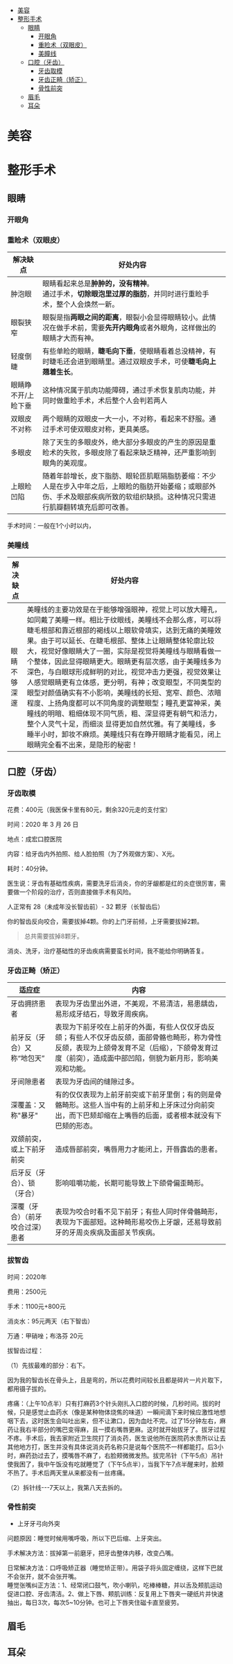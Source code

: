 <!-- TOC -->

- [美容](#美容)
- [整形手术](#整形手术)
    - [眼睛](#眼睛)
        - [开眼角](#开眼角)
        - [重睑术（双眼皮）](#重睑术双眼皮)
        - [美瞳线](#美瞳线)
    - [口腔（牙齿）](#口腔牙齿)
        - [牙齿取模](#牙齿取模)
        - [牙齿正畸（矫正）](#牙齿正畸矫正)
        - [骨性前突](#骨性前突)
    - [眉毛](#眉毛)
    - [耳朵](#耳朵)

<!-- /TOC -->

# 美容

# 整形手术

## 眼睛

### 开眼角


### 重睑术（双眼皮）

解决缺点|好处内容
---|---
肿泡眼|眼睛看起来总是**肿肿的，没有精神**。<br>通过手术，**切除眼泡里过厚的脂肪**，并同时进行重睑手术，整个人会焕然一新。
眼裂狭窄|眼裂是指**两眼之间的距离**，眼裂小会显得眼睛较小。此情况在做手术前，需要**先开内眼角**或者外眼角，这样做出的眼睛才大而有神。
轻度倒睫|有些单睑的眼睛，**睫毛向下垂**，使眼睛看着总没精神，有时睫毛还会进到眼睛里。通过双眼皮手术，可使**睫毛向上翘着生长**。
眼睛睁不开/上睑下垂|这种情况属于肌肉功能障碍，通过手术恢复肌肉功能，并同时做重睑手术，术后整个人会判若两人
双眼皮不对称|两个眼睛的双眼皮一大一小，不对称，看起来不舒服。通过手术可使双眼皮对称，更具美感。
多眼皮|除了天生的多眼皮外，绝大部分多眼皮的产生的原因是重睑术的失败，多眼皮除了看起来缺乏精神，还严重影响到眼角的美观度。
上眼睑凹陷|随着年龄增长，皮下脂肪、眼轮匝肌眶隔脂肪萎缩：不少人是在步入中年之后，上眼睑的脂肪开始萎缩；或眼部外伤、手术及眼部疾病所致的软组织缺损。这种情况只需进行肌瓣翻转填充后即可改善。

手术时间：一般在1个小时以内，


### 美瞳线

解决缺点|好处内容
---|---
眼睛不够深邃|美瞳线的主要功效是在于能够增强眼神，视觉上可以放大瞳孔，如同戴了美瞳一样。相比于纹眼线，美瞳线不会那么疼，可以将睫毛根部和靠近根部的褐线以上眼软骨填实，达到无痛的美瞳效果。由于可以延长、在睫毛根部、整体上让眼睛整体轮廓比较大，视觉好像眼睛大了一圈，实际是视觉将美瞳线与眼睛看做一个整体，因此显得眼睛更大。眼睛更有层次感，由于美瞳线多为深色，与白眼球形成鲜明的对比，视觉冲击力更强，视觉效果让人感觉眼睛更有立体感，更分明，有神；改变眼型，不同类型的眼型对颜值确实有不小影响，美瞳线的长短、宽窄、颜色、浓暗程度、上扬角度都可以不同角度的调整眼型；瞳孔更富神采，美瞳线的明暗、粗细体现不同气质，粗、深显得更有朝气和活力，整个人灵气十足，而细淡 显得更加自然优雅。有了美瞳线，多睡半小时，卸妆不麻烦。美瞳线只有在睁开眼睛才能看见，闭上眼睛完全看不出来，是隐形的秘密！

## 口腔（牙齿）

### 牙齿取模

花费：400元（我医保卡里有80元，剩余320元走的支付宝）

时间：2020 年 3 月 26 日

地点：成宏口腔医院

内容：给牙齿内外拍照、给人脸拍照（为了外观做方案）、X光。

耗时：40分钟。

医生说：牙齿有基础性疾病，需要洗牙后消炎，你的牙龈都是红的炎症很厉害，需要做一个阶段的治疗，否则直接做手术有风险。

人正常有 28（未成年没长智齿前）- 32 颗牙（长智齿后）

你的智齿反向咬合，需要拔掉4颗。你的上门牙前倾，上牙需要拔掉2颗。

>总共需要拔掉8颗牙。

消炎、洗牙，治疗基础性的牙齿疾病需要蛮长时间，我不能给你明确答复。


### 牙齿正畸（矫正）

适应症|内容
---|---
牙齿拥挤患者|表现为牙齿里出外进，不美观，不易清洁，易患龋齿，易形成牙结石，导致牙周疾病。
前牙反（牙合）又称“地包天”|表现为下前牙咬在上前牙的外面，有些人仅仅牙齿反颌；有些人不仅牙齿反颌，面部骨骼也畸形，称为骨性反颌，表现为上颌骨发育不足（后缩），下颌骨发育过度（前突），造成面中部凹陷，侧貌为新月形，影响美观和功能。
牙间隙患者|表现为牙齿间的缝隙过多。
深覆盖：又称"暴牙"|有的仅仅表现为上前牙前突或下前牙里倒；有的则是骨骼畸形。这些人当中有的上前牙和上牙床过分向前突出，而下巴颏却缩在上嘴唇的后面，或者根本就没有下巴颏的形态。
双颌前突，或上下前牙前突|造成唇部前突，嘴唇用力才能闭上，开唇露齿的患者。
后牙反（牙合）、锁（牙合）|影响咀嚼功能，长期可能导致上下颌骨偏歪畸形。
深覆（牙合）（前牙咬合过深）患者|表现为咬合时看不见下前牙；有些人同时伴骨骼畸形，表现为下面部短。这种畸形易咬伤上牙龈，还易导致前牙的牙周炎疾病及面部关节疾病。

### 拔智齿

时间：2020年

费用：2500元

手术：1100元+800元

消炎水：95元两天（右下智齿）

万通：甲硝唑；布洛芬  20元



拔智齿过程：

（1）先拔最难的部分：右下。

因为我的智齿长在骨头上，且是弯的，所以花费时间较长且都是碎片一片片取下，都用镊子拔的。

疼痛：（上午10点半）只有打麻药3个针头刚扎入口腔的时候，几秒时间。拔的时候，只是感觉止血药水（像是某种物体烧焦的味道）一瞬间滴下来时候应激性地想咽下去，这时医生会叫吐出来，但不让漱口，因为血吐不完。过了15分钟左右，麻药让我右半部分的嘴巴变得麻，且一摸右嘴唇更麻。这时就开始拔牙了。拔牙过程不疼。手术后，我去家附近卫生院打了消炎药，医生说他所在医院药水贵所以让去其他地方打，医生并没有具体说消炎药名称只是说每个医院不一样都能打。后3小时，麻药劲过去了，摸嘴唇不麻了，右脸颊微微发热。拔完吊针（下午5点）吊针使我困了，我中午饭没有吃就睡觉了（下午5点半），当我下午7点半醒来时，脸颊不热了。手术后两天里从来都没有一丝疼痛。

（2）拆针线---7天以上，我第八天去拆的。

### 骨性前突

- 上牙牙弓向外突

问题原因：睡觉时候用嘴呼吸，所以下巴后缩、上牙突出。

手术解决方法：拔掉第一前磨牙，把牙齿整体内移，改变凸嘴。

日常解决方法：口呼吸矫正器（睡觉矫正带）。用袋子将头固定缠绕，这样下巴就不会张开，就不会张开嘴。  
睡觉张嘴纠正方法：1、经常闭口鼓气，吹小喇叭，吃棒棒糖，并以舌及颊肌运动促进口腔、牙齿清洁。2、做上下唇、颊肌训练：反复用上下唇夹一硬纸片并快速抽出，每日3次，每次5~10分钟。也可上下唇夹住磁卡直至疲劳。



## 眉毛


## 耳朵
